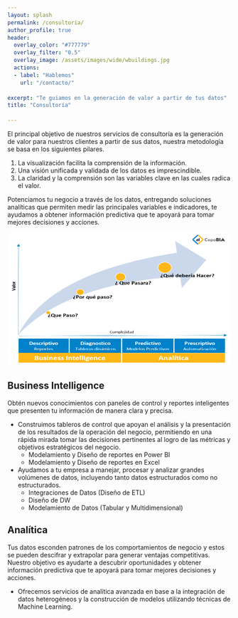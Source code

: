 ```yaml
---
layout: splash
permalink: /consultoria/
author_profile: true
header:
  overlay_color: "#777779"
  overlay_filter: "0.5"
  overlay_image: /assets/images/wide/wbuildings.jpg
  actions:
  - label: "Hablemos"
    url: "/contacto/"

excerpt: "Te guiamos en la generación de valor a partir de tus datos"
title: "Consultoría"

---
```


El principal objetivo de nuestros servicios de consultoría es la generación de valor para nuestros clientes a partir de sus datos, nuestra metodología se basa en los siguientes pilares.

1. La visualización facilita la comprensión de la información.
2. Una visión unificada y validada de los datos es imprescindible.
3. La claridad y la comprensión son las variables clave en las cuales radica el valor.

Potenciamos tu negocio a través de los datos, entregando soluciones analíticas que permiten medir las principales variables e indicadores, te ayudamos a obtener información predictiva que te apoyará para tomar mejores decisiones y acciones.

<p align="center">
  <img width="500" height="300" alt="Generacion Valor a partir de los Datos" src="/assets/images/cuadrado/procesodata.png">
</p>

## Business Intelligence

Obtén nuevos conocimientos con paneles de control y reportes inteligentes que presenten tu información de manera clara y precisa.

+ Construimos tableros de control que apoyan el análisis y la presentación de los resultados de la operación del negocio, permitiendo en una rápida mirada tomar las decisiones pertinentes al logro de las métricas y objetivos estratégicos del negocio.
    - Modelamiento y Diseño de reportes en Power BI
    - Modelamiento y Diseño de reportes en Excel
+ Ayudamos a tu empresa a manejar, procesar y analizar grandes volúmenes de datos, incluyendo tanto datos estructurados como no estructurados.
  - Integraciones de Datos (Diseño de ETL)
  - Diseño de DW
  - Modelamiento de Datos (Tabular y Multidimensional)

## Analítica

Tus datos esconden patrones de los comportamientos de negocio y estos se pueden descifrar y extrapolar para generar ventajas competitivas. Nuestro objetivo es ayudarte a descubrir oportunidades y obtener información predictiva que te apoyará para tomar mejores decisiones y acciones.

- Ofrecemos servicios de analítica avanzada en base a la integración de datos heterogéneos y la construcción de modelos utilizando técnicas de Machine Learning.
